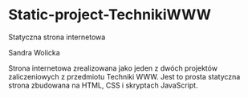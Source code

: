 # Static-project-TechnikiWWW

Statyczna strona internetowa

Sandra Wolicka

Strona internetowa zrealizowana jako jeden z dwóch projektów zaliczeniowych z przedmiotu Techniki WWW.
Jest to prosta statyczna strona zbudowana na HTML, CSS i skryptach JavaScript. 
